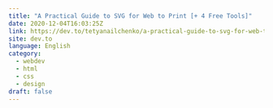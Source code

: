 ```yaml
---
title: "A Practical Guide to SVG for Web to Print [+ 4 Free Tools]"
date: 2020-12-04T16:03:25Z
link: https://dev.to/tetyanailchenko/a-practical-guide-to-svg-for-web-to-print-4-free-tools-158l?utm_medium=RSS&utm_source=news.12bit.vn
site: dev.to
language: English
category:
  - webdev
  - html
  - css
  - design
draft: false
---
```

